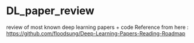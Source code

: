 # DL_paper_review
review of most known deep learning papers + code
Reference from here : https://github.com/floodsung/Deep-Learning-Papers-Reading-Roadmap


